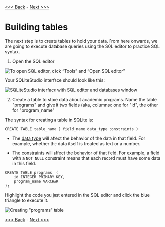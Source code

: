 [<<< Back](1-builddb.md) - [Next >>>](3-insertdata.md) 

# Building tables

The next step is to create tables to hold your data. From here onwards, we are going to execute database queries using the SQL editor to practice SQL syntax.
  
1. Open the SQL editor:

![To open SQL editor, click “Tools” and “Open SQL editor”](https://github.com/GCDigitalFellows/GCDRI_databases/blob/master/images/open_sql_ed.png)

Your SQLiteStudio interface should look like this:

 ![SQLiteStudio interface with SQL editor and databases window](https://github.com/GCDigitalFellows/GCDRI_databases/blob/master/images/sqlite_wkspace.png)

2. Create a table to store data about academic programs. Name the table "programs" and give it two fields (aka, columns): one for "id", the other for "program_name":

The syntax for creating a table in SQLite is:

```
CREATE TABLE table_name ( field_name data_type constraints )
```

- The [data type](https://www.sqlite.org/datatype3.html) will affect the behavior of the data in that field. For example, whether the data itself is treated as text or a number.  

- The [constraints](http://www.tutorialspoint.com/sqlite/sqlite_constraints.htm) will affect the behavior of that field. For example, a field with a `NOT NULL` constraint means that each record must have some data in this field.   
	
```
CREATE TABLE programs  (  
	id INTEGER PRIMARY KEY,  
	program_name VARCHAR  
);
```

Highlight the code you just entered in the SQL editor and click the blue triangle to execute it.
	
![Creating "programs" table](https://github.com/GCDigitalFellows/GCDRI_databases/blob/master/images/create_table.png)  
	
[<<< Back](1-builddb.md) - [Next >>>](3-insertdata.md) 
